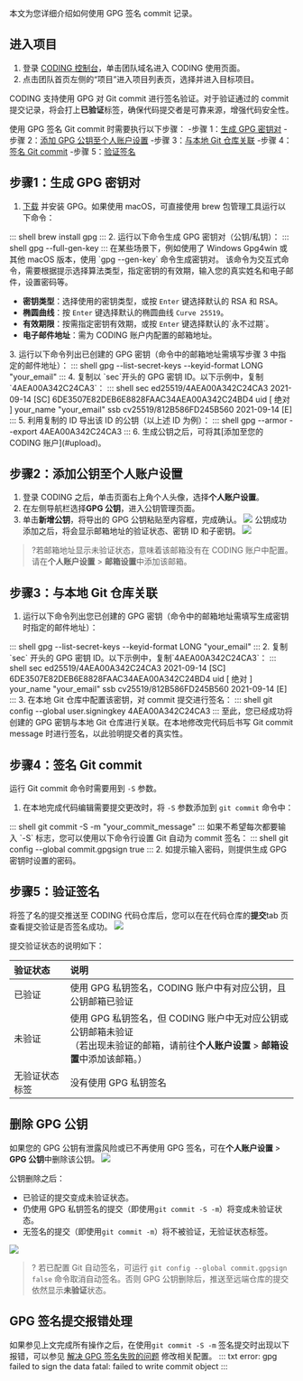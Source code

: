 本文为您详细介绍如何使用 GPG 签名 commit 记录。

 

## 进入项目

1. 登录 [CODING 控制台](https://console.cloud.tencent.com/coding)，单击团队域名进入 CODING 使用页面。
2. 点击团队首页左侧的“项目”进入项目列表页，选择并进入目标项目。

CODING 支持使用 GPG 对 Git commit 进行签名验证。对于验证通过的 commit 提交记录，将会打上**已验证**标签，确保代码提交者是可靠来源，增强代码安全性。

使用 GPG 签名 Git commit 时需要执行以下步骤：
<dx-steps>
-步骤 1：[生成 GPG 密钥对](#generate)
-步骤 2：[添加 GPG 公钥至个人账户设置](#upload)
-步骤 3：[与本地 Git 仓库关联](#associate)
-步骤 4：[签名 Git commit](#sign)
-步骤 5：[验证签名](#verify)
</dx-steps>


## 步骤1：生成 GPG 密钥对[](id:generate)

1.  [下载](https://www.gnupg.org/download/index.html) 并安装 GPG。如果使用 macOS，可直接使用 brew 包管理工具运行以下命令：
<dx-codeblock>
:::  shell
brew install gpg  
:::
</dx-codeblock>
2.  运行以下命令生成 GPG 密钥对（公钥/私钥）：
<dx-codeblock>
:::  shell
gpg --full-gen-key  
:::
</dx-codeblock>
<dx-alert infotype="explain" title="">
在某些场景下，例如使用了 Windows Gpg4win 或其他 macOS 版本，使用 `gpg --gen-key` 命令生成密钥对。
</dx-alert> 
该命令为交互式命令，需要根据提示选择算法类型，指定密钥的有效期，输入您的真实姓名和电子邮件，设置密码等。<ul>
 <li><b>密钥类型</b>：选择使用的密钥类型，或按 <code>Enter</code> 键选择默认的 RSA 和 RSA。</li>
 <li><b>椭圆曲线</b>：按 <code>Enter</code> 键选择默认的椭圆曲线 <code>Curve 25519</code>。</li>
 <li><b>有效期限</b>：按需指定密钥有效期，或按 <code>Enter</code> 键选择默认的`永不过期`。</li>
 <li><b>电子邮件地址</b>：需为 CODING 账户内配置的邮箱地址。</li></ul>
3.  运行以下命令列出已创建的 GPG 密钥（命令中的邮箱地址需填写步骤 3 中指定的邮件地址）：
<dx-codeblock>
:::  shell
gpg --list-secret-keys --keyid-format LONG "your_email" 
:::
</dx-codeblock>
4.  复制以 `sec`开头的 GPG 密钥 ID。以下示例中，复制`4AEA00A342C24CA3`：
<dx-codeblock>
:::  shell
sec   ed25519/4AEA00A342C24CA3 2021-09-14 [SC]
      6DE3507E82DEB6E8828FAAC34AEA00A342C24BD4
uid                 [ 绝对 ] your_name "your_email"
ssb   cv25519/812B586FD245B560 2021-09-14 [E]
:::
</dx-codeblock>
5.  利用复制的 ID 导出该 ID 的公钥（以上述 ID 为例）：
<dx-codeblock>
:::  shell
gpg --armor --export 4AEA00A342C24CA3
:::
</dx-codeblock>
6.  生成公钥之后，可将其[添加至您的 CODING 账户](#upload)。

## 步骤2：添加公钥至个人账户设置[](id:upload)

1.  登录 CODING 之后，单击页面右上角个人头像，选择**个人账户设置**。
2.  在左侧导航栏选择**GPG 公钥**，进入公钥管理页面。
3.  单击**新增公钥**，将导出的 GPG 公钥粘贴至内容框，完成确认。
![](https://qcloudimg.tencent-cloud.cn/raw/d88438ac272512919f580d9b40c1dcaf.png)
公钥成功添加之后，将会显示邮箱地址的验证状态、密钥 ID 和子密钥。
![](https://qcloudimg.tencent-cloud.cn/raw/81a0af8f08bde113f405427d97a63060.png)

>?若邮箱地址显示未验证状态，意味着该邮箱没有在 CODING 账户中配置。请在**个人账户设置** > **邮箱设置**中添加该邮箱。

## 步骤3：与本地 Git 仓库关联[](id:associate)

1.  运行以下命令列出您已创建的 GPG 密钥（命令中的邮箱地址需填写生成密钥时指定的邮件地址）：
<dx-codeblock>
:::  shell
gpg --list-secret-keys --keyid-format LONG "your_email"
:::
</dx-codeblock>
2.  复制 `sec` 开头的 GPG 密钥 ID。以下示例中，复制`4AEA00A342C24CA3`：
<dx-codeblock>
:::  shell
sec   ed25519/4AEA00A342C24CA3 2021-09-14 [SC]
      6DE3507E82DEB6E8828FAAC34AEA00A342C24BD4
uid                 [ 绝对 ] your_name "your_email"
ssb   cv25519/812B586FD245B560 2021-09-14 [E]
:::
</dx-codeblock>
3.  在本地 Git 仓库中配置该密钥，对 commit 提交进行签名：
<dx-codeblock>
:::  shell
git config --global user.signingkey 4AEA00A342C24CA3
:::
</dx-codeblock>
至此，您已经成功将创建的 GPG 密钥与本地 Git 仓库进行关联。在本地修改完代码后书写 Git commit message 时进行签名，以此验明提交者的真实性。

## 步骤4：签名 Git commit[](id:sign)

运行 Git commit 命令时需要用到 `-S` 参数。

1.  在本地完成代码编辑需要提交更改时，将 `-S` 参数添加到 `git commit` 命令中：
<dx-codeblock>
:::  shell
git commit -S -m "your_commit_message"
:::
</dx-codeblock>
如果不希望每次都要输入 `-S` 标志，您可以使用以下命令行设置 Git 自动为 commit 签名：
<dx-codeblock>
:::  shell
git config --global commit.gpgsign true
:::
</dx-codeblock>
2.  如提示输入密码，则提供生成 GPG 密钥时设置的密码。

## 步骤5：验证签名[](id:verify)

将签了名的提交推送至 CODING 代码仓库后，您可以在在代码仓库的**提交**tab 页查看提交验证是否签名成功。
![](https://qcloudimg.tencent-cloud.cn/raw/67ef0491583f7d0c49f31d85b4277da5.png)

提交验证状态的说明如下：

|验证状态|说明|
|:------|:---|
|已验证	|使用 GPG 私钥签名，CODING 账户中有对应公钥，且公钥邮箱已验证|
|未验证	|使用 GPG 私钥签名，但 CODING 账户中无对应公钥或公钥邮箱未验证<br>（若出现未验证的邮箱，请前往**个人账户设置** > **邮箱设置**中添加该邮箱。）|
|无验证状态标签	|没有使用 GPG 私钥签名|

## 删除 GPG 公钥[](id:delete)

如果您的 GPG 公钥有泄露风险或已不再使用 GPG 签名，可在**个人账户设置** > **GPG 公钥**中删除该公钥。
![](https://qcloudimg.tencent-cloud.cn/raw/5efe3df572787d2fb349062908c6840b.png)

公钥删除之后：

-   已验证的提交变成未验证状态。
-   仍使用 GPG 私钥签名的提交（即使用`git commit -S -m`）将变成未验证状态。
-   无签名的提交（即使用`git commit -m`）将不被验证，无验证状态标签。

![](https://qcloudimg.tencent-cloud.cn/raw/77ddd042577b3ccd5d0d0b83cd66713d.png)

>? 若已配置 Git 自动签名，可运行 `git config --global commit.gpgsign false` 命令取消自动签名。否则 GPG 公钥删除后，推送至远端仓库的提交依然显示**未验证**状态。


## GPG 签名提交报错处理[](id:delete)

如果参见上文完成所有操作之后，在使用`git commit -S -m` 签名提交时出现以下报错，可以参见 [解决 GPG 签名失败的问题](https://www.wevg.org/archives/fix-gpg-sign-error/) 修改相关配置。
<dx-codeblock>
:::  txt
error: gpg failed to sign the data
fatal: failed to write commit object
:::
</dx-codeblock>

